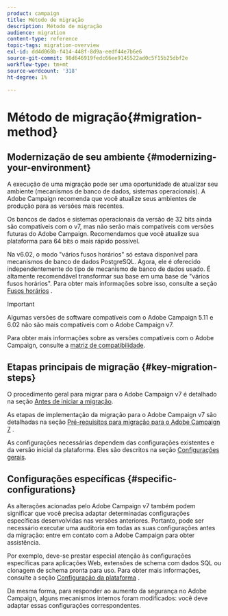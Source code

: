 ```yaml
---
product: campaign
title: Método de migração
description: Método de migração
audience: migration
content-type: reference
topic-tags: migration-overview
exl-id: dd4d068b-f414-448f-8d9a-eedf44e7b6e6
source-git-commit: 98d646919fedc66ee9145522ad0c5f15b25dbf2e
workflow-type: tm+mt
source-wordcount: '318'
ht-degree: 1%

---
```


# Método de migração{#migration-method}

## Modernização de seu ambiente {#modernizing-your-environment}

A execução de uma migração pode ser uma oportunidade de atualizar seu ambiente (mecanismos de banco de dados, sistemas operacionais). A Adobe Campaign recomenda que você atualize seus ambientes de produção para as versões mais recentes.

Os bancos de dados e sistemas operacionais da versão de 32 bits ainda são compatíveis com o v7, mas não serão mais compatíveis com versões futuras do Adobe Campaign. Recomendamos que você atualize sua plataforma para 64 bits o mais rápido possível.

Na v6.02, o modo &quot;vários fusos horários&quot; só estava disponível para mecanismos de banco de dados PostgreSQL. Agora, ele é oferecido independentemente do tipo de mecanismo de banco de dados usado. É altamente recomendável transformar sua base em uma base de &quot;vários fusos horários&quot;. Para obter mais informações sobre isso, consulte a seção [Fusos horários](../../migration/using/general-configurations.md#time-zones) .

>[!IMPORTANT]
>
>Algumas versões de software compatíveis com o Adobe Campaign 5.11 e 6.02 não são mais compatíveis com o Adobe Campaign v7.
>
>Para obter mais informações sobre as versões compatíveis com o Adobe Campaign, consulte a [matriz de compatibilidade](../../rn/using/compatibility-matrix.md).

## Etapas principais de migração {#key-migration-steps}

O procedimento geral para migrar para o Adobe Campaign v7 é detalhado na seção [Antes de iniciar a migração](../../migration/using/before-starting-migration.md).

As etapas de implementação da migração para o Adobe Campaign v7 são detalhadas na seção [Pré-requisitos para migração para o Adobe Campaign 7](../../migration/using/prerequisites-for-migration-to-adobe-campaign-7.md) .

As configurações necessárias dependem das configurações existentes e da versão inicial da plataforma. Eles são descritos na seção [Configurações gerais](../../migration/using/general-configurations.md).

## Configurações específicas {#specific-configurations}

As alterações acionadas pelo Adobe Campaign v7 também podem significar que você precisa adaptar determinadas configurações específicas desenvolvidas nas versões anteriores. Portanto, pode ser necessário executar uma auditoria em todas as suas configurações antes da migração: entre em contato com a Adobe Campaign para obter assistência.

Por exemplo, deve-se prestar especial atenção às configurações específicas para aplicações Web, extensões de schema com dados SQL ou clonagem de schema pronta para uso. Para obter mais informações, consulte a seção [Configuração da plataforma](../../migration/using/configuring-your-platform.md) .

Da mesma forma, para responder ao aumento da segurança no Adobe Campaign, alguns mecanismos internos foram modificados: você deve adaptar essas configurações correspondentes.
